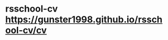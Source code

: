 # rsschool-cv 																																																																																																																																												https://gunster1998.github.io/rsschool-cv/cv
